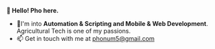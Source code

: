 **👋 Hello! Pho here.**
- 👀I'm into **Automation & Scripting and Mobile & Web Development**. Agricultural Tech is one of my passions.
- 📫 Get in touch with me at phonum5@gmail.com

<!--
**mstrchf/mstrchf** is a ✨ _special_ ✨ repository because its `README.md` (this file) appears on your GitHub profile.

Here are some ideas to get you started:

- 🔭 I’m currently working on ...
- 🌱 I’m currently learning ...
- 👯 I’m looking to collaborate on ...
- 🤔 I’m looking for help with ...
- 💬 Ask me about ...
- 📫 How to reach me: ...
- 😄 Pronouns: ...
- ⚡ Fun fact: ...
-->

